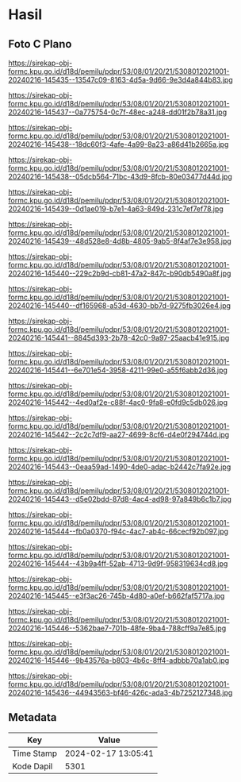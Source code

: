 # Hasil

## Foto C Plano

https://sirekap-obj-formc.kpu.go.id/d18d/pemilu/pdpr/53/08/01/20/21/5308012021001-20240216-145435--13547c09-8163-4d5a-9d66-9e3d4a844b83.jpg

https://sirekap-obj-formc.kpu.go.id/d18d/pemilu/pdpr/53/08/01/20/21/5308012021001-20240216-145437--0a775754-0c7f-48ec-a248-dd01f2b78a31.jpg

https://sirekap-obj-formc.kpu.go.id/d18d/pemilu/pdpr/53/08/01/20/21/5308012021001-20240216-145438--18dc60f3-4afe-4a99-8a23-a86d41b2665a.jpg

https://sirekap-obj-formc.kpu.go.id/d18d/pemilu/pdpr/53/08/01/20/21/5308012021001-20240216-145438--05dcb564-71bc-43d9-8fcb-80e03477d44d.jpg

https://sirekap-obj-formc.kpu.go.id/d18d/pemilu/pdpr/53/08/01/20/21/5308012021001-20240216-145439--0d1ae019-b7e1-4a63-849d-231c7ef7ef78.jpg

https://sirekap-obj-formc.kpu.go.id/d18d/pemilu/pdpr/53/08/01/20/21/5308012021001-20240216-145439--48d528e8-4d8b-4805-9ab5-8f4af7e3e958.jpg

https://sirekap-obj-formc.kpu.go.id/d18d/pemilu/pdpr/53/08/01/20/21/5308012021001-20240216-145440--229c2b9d-cb81-47a2-847c-b90db5490a8f.jpg

https://sirekap-obj-formc.kpu.go.id/d18d/pemilu/pdpr/53/08/01/20/21/5308012021001-20240216-145440--df165968-a53d-4630-bb7d-9275fb3026e4.jpg

https://sirekap-obj-formc.kpu.go.id/d18d/pemilu/pdpr/53/08/01/20/21/5308012021001-20240216-145441--8845d393-2b78-42c0-9a97-25aacb41e915.jpg

https://sirekap-obj-formc.kpu.go.id/d18d/pemilu/pdpr/53/08/01/20/21/5308012021001-20240216-145441--6e701e54-3958-4211-99e0-a55f6abb2d36.jpg

https://sirekap-obj-formc.kpu.go.id/d18d/pemilu/pdpr/53/08/01/20/21/5308012021001-20240216-145442--4ed0af2e-c88f-4ac0-9fa8-e0fd9c5db026.jpg

https://sirekap-obj-formc.kpu.go.id/d18d/pemilu/pdpr/53/08/01/20/21/5308012021001-20240216-145442--2c2c7df9-aa27-4699-8cf6-d4e0f294744d.jpg

https://sirekap-obj-formc.kpu.go.id/d18d/pemilu/pdpr/53/08/01/20/21/5308012021001-20240216-145443--0eaa59ad-1490-4de0-adac-b2442c7fa92e.jpg

https://sirekap-obj-formc.kpu.go.id/d18d/pemilu/pdpr/53/08/01/20/21/5308012021001-20240216-145443--d5e02bdd-87d8-4ac4-ad98-97a849b6c1b7.jpg

https://sirekap-obj-formc.kpu.go.id/d18d/pemilu/pdpr/53/08/01/20/21/5308012021001-20240216-145444--fb0a0370-f94c-4ac7-ab4c-66cecf92b097.jpg

https://sirekap-obj-formc.kpu.go.id/d18d/pemilu/pdpr/53/08/01/20/21/5308012021001-20240216-145444--43b9a4ff-52ab-4713-9d9f-958319634cd8.jpg

https://sirekap-obj-formc.kpu.go.id/d18d/pemilu/pdpr/53/08/01/20/21/5308012021001-20240216-145445--e3f3ac26-745b-4d80-a0ef-b662faf5717a.jpg

https://sirekap-obj-formc.kpu.go.id/d18d/pemilu/pdpr/53/08/01/20/21/5308012021001-20240216-145446--5362bae7-701b-48fe-9ba4-788cff9a7e85.jpg

https://sirekap-obj-formc.kpu.go.id/d18d/pemilu/pdpr/53/08/01/20/21/5308012021001-20240216-145446--9b43576a-b803-4b6c-8ff4-adbbb70a1ab0.jpg

https://sirekap-obj-formc.kpu.go.id/d18d/pemilu/pdpr/53/08/01/20/21/5308012021001-20240216-145436--44943563-bf46-426c-ada3-4b7252127348.jpg


## Metadata

| Key        | Value               |
| ---------- | ------------------- |
| Time Stamp | 2024-02-17 13:05:41 |
| Kode Dapil | 5301                |




